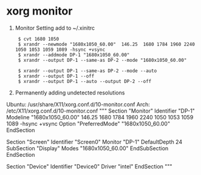 xorg monitor
============

1. Monitor Setting add to ~/.xinitrc

        $ cvt 1680 1050
        $ xrandr --newmode "1680x1050_60.00"  146.25  1680 1784 1960 2240  1050 1053 1059 1089 -hsync +vsync
        $ xrandr --addmode DP-1 "1680x1050_60.00"
        $ xrandr --output DP-1 --same-as DP-2 --mode "1680x1050_60.00"
        
        $ xrandr --output DP-1 --same-as DP-2 --mode --auto
        $ xrandr --output DP-1 --off
        $ xrandr --output DP-1 --auto --output DP-2 --off

2. Permanently adding undetected resolutions

Ubuntu: /usr/share/X11/xorg.conf.d/10-monitor.conf
Arch: /etc/X11/xorg.conf.d/10-monitor.conf
"""
Section "Monitor"
    Identifier "DP-1"
    Modeline "1680x1050_60.00"  146.25  1680 1784 1960 2240  1050 1053 1059 1089 -hsync +vsync
    Option "PreferredMode" "1680x1050_60.00"
EndSection

Section "Screen"
    Identifier "Screen0"
    Monitor "DP-1"
    DefaultDepth 24
    SubSection "Display"
        Modes "1680x1050_60.00"
    EndSubSection
EndSection

Section "Device"
    Identifier "Device0"
    Driver "intel"
EndSection
"""

